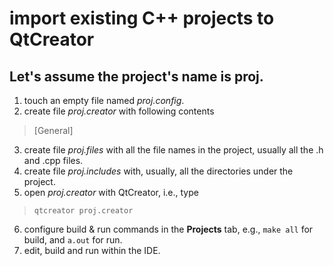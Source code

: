 # import existing C++ projects to QtCreator

## Let's assume the project's name is proj.

 1. touch an empty file named *proj.config*.
 2. create file *proj.creator* with following contents
> [General]
 3. create file *proj.files* with all the file names in the project, usually all the .h and .cpp files.
 4. create file *proj.includes* with, usually, all the directories under the project.
 5. open *proj.creator* with QtCreator, i.e., type 
> `qtcreator proj.creator`
 6. configure build & run commands in the **Projects** tab, e.g., `make all` for build, and `a.out` for run.
 7. edit, build and run within the IDE.